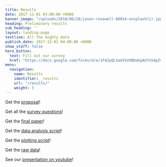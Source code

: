 ```yaml
---
title: Results
date: 2017-11-01 03:00:00 +0000
banner_image: "/uploads/2018/06/28/jason-rosewell-60014-unsplash(1).jpg"
heading: Preliminary results
sub_heading: ''
layout: landing-page
textline: All the mighty data
publish_date: 2017-12-01 04:00:00 +0000
show_staff: false
hero_button:
  text: Fill out our survey
  href: "https://docs.google.com/forms/d/e/1FAIpQLSedVSVXBDakpAX7n54pZv7BBzj47tTLNg_I02Yp1fUlTxr9yw/viewform?usp=sf_link"
menu:
  navigation:
    name: Results
    identifier: _results
    url: "/results/"
    weight: 5
---
```


Get the [proposal](/res/Proposal.pdf)!

Get all the [survey questions](/res/Misaligned_Expectations_Final_Survey.pdf)!

Get the [final paper](/res/Project_Paper.pdf)!

Get the [data analysis script](/res/answers_pare.R)!

Get the [plotting script](/res/plots.R)!

Get the [raw data](/res/misaligned-20180720-inferred-categories.csv)!

See our [presentation on youtube](https://youtu.be/vM_gZB8bP0w)!

